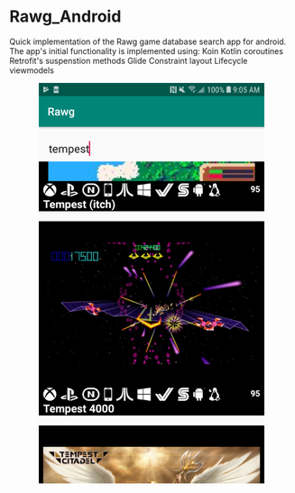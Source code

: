 # Rawg_Android

Quick implementation of the Rawg game database search app for android.
The app's initial functionality is implemented using:
Koin
Kotlin coroutines
Retrofit's suspenstion methods
Glide
Constraint layout
Lifecycle viewmodels

<p align="center">
<img src="/images/search.png" width="400">
  </p>
